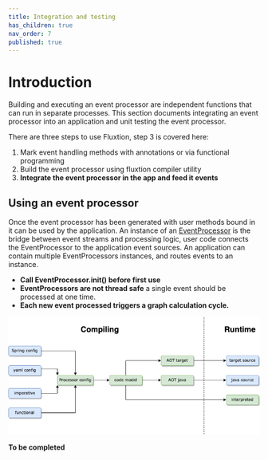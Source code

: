 ```yaml
---
title: Integration and testing
has_children: true
nav_order: 7
published: true
---
```


# Introduction
Building and executing an event processor are independent functions that can run in separate processes. This section
documents integrating an event processor into an application and unit testing the event processor.

There are three steps to use Fluxtion, step 3 is covered here:

1. Mark event handling methods with annotations or via functional programming
2. Build the event processor using fluxtion compiler utility
3. **Integrate the event processor in the app and feed it events**

## Using an event processor

Once the event processor has been generated with user methods bound in it can be used by the application. An instance of an
[EventProcessor](https://github.com/v12technology/fluxtion/tree/{{site.fluxtion_version}}/runtime/src/main/java/com/fluxtion/runtime/EventProcessor.java)
is the bridge between event streams and processing logic, user code connects
the EventProcessor to the application event sources. An application can contain multiple EventProcessors instances, and
routes events to an instance.

- **Call EventProcessor.init() before first use**
- **EventProcessors are not thread safe** a single event should be processed at one time.
- **Each new event processed triggers a graph calculation cycle.**

![](../images/integration_overview-running.drawio.png)

**To be completed**